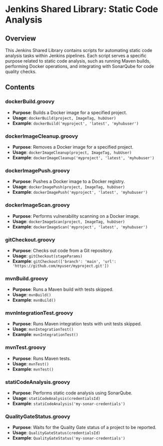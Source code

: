 # Jenkins Shared Library: Static Code Analysis

## Overview
This Jenkins Shared Library contains scripts for automating static code analysis tasks within Jenkins pipelines. Each script serves a specific purpose related to static code analysis, such as running Maven builds, performing Docker operations, and integrating with SonarQube for code quality checks.

## Contents

### dockerBuild.groovy
- **Purpose**: Builds a Docker image for a specified project.
- **Usage**: `dockerBuild(project, ImageTag, hubUser)`
- **Example**: `dockerBuild('myproject', 'latest', 'myhubuser')`

### dockerImageCleanup.groovy
- **Purpose**: Removes a Docker image for a specified project.
- **Usage**: `dockerImageCleanup(project, ImageTag, hubUser)`
- **Example**: `dockerImageCleanup('myproject', 'latest', 'myhubuser')`

### dockerImagePush.groovy
- **Purpose**: Pushes a Docker image to a Docker registry.
- **Usage**: `dockerImagePush(project, ImageTag, hubUser)`
- **Example**: `dockerImagePush('myproject', 'latest', 'myhubuser')`

### dockerImageScan.groovy
- **Purpose**: Performs vulnerability scanning on a Docker image.
- **Usage**: `dockerImageScan(project, ImageTag, hubUser)`
- **Example**: `dockerImageScan('myproject', 'latest', 'myhubuser')`

### gitCheckout.groovy
- **Purpose**: Checks out code from a Git repository.
- **Usage**: `gitCheckout(stageParams)`
- **Example**: `gitCheckout(['branch': 'main', 'url': 'https://github.com/myuser/myproject.git'])`

### mvnBuild.groovy
- **Purpose**: Runs a Maven build with tests skipped.
- **Usage**: `mvnBuild()`
- **Example**: `mvnBuild()`

### mvnIntegrationTest.groovy
- **Purpose**: Runs Maven integration tests with unit tests skipped.
- **Usage**: `mvnIntegrationTest()`
- **Example**: `mvnIntegrationTest()`

### mvnTest.groovy
- **Purpose**: Runs Maven tests.
- **Usage**: `mvnTest()`
- **Example**: `mvnTest()`

### statiCodeAnalysis.groovy
- **Purpose**: Performs static code analysis using SonarQube.
- **Usage**: `statiCodeAnalysis(credentialsId)`
- **Example**: `statiCodeAnalysis('my-sonar-credentials')`

### QualityGateStatus.groovy
- **Purpose**: Waits for the Quality Gate status of a project to be reported.
- **Usage**: `QualityGateStatus(credentialsId)`
- **Example**: `QualityGateStatus('my-sonar-credentials')`
